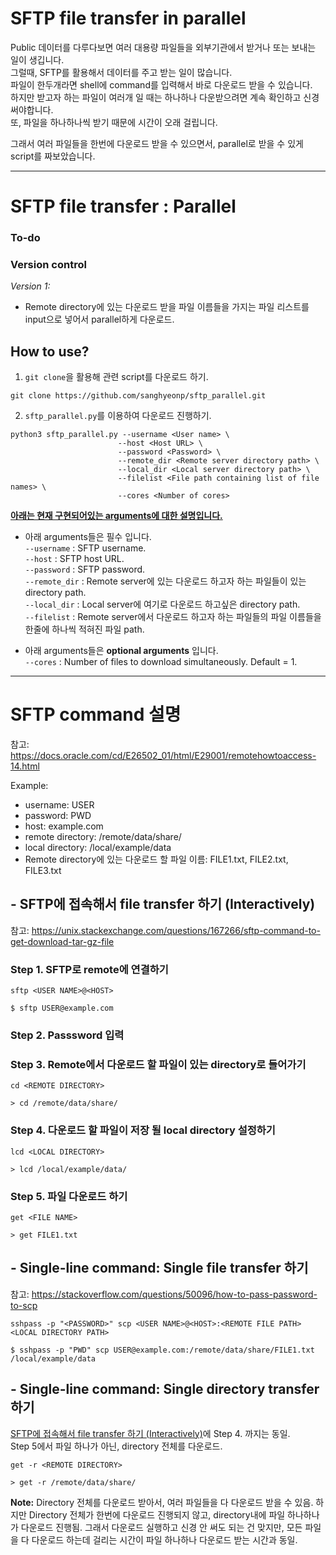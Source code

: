 # SFTP file transfer in parallel

Public 데이터를 다루다보면 여러 대용량 파일들을 외부기관에서 받거나 또는 보내는 일이 생깁니다.  
그럴때, SFTP를 활용해서 데이터를 주고 받는 일이 많습니다.  
파일이 한두개라면 shell에 command를 입력해서 바로 다운로드 받을 수 있습니다.  
하지만 받고자 하는 파일이 여러개 일 때는 하나하나 다운받으려면 계속 확인하고 신경써야합니다.  
또, 파일을 하나하나씩 받기 때문에 시간이 오래 걸립니다.

그래서 여러 파일들을 한번에 다운로드 받을 수 있으면서, parallel로 받을 수 있게 script를 짜보았습니다.

---

# SFTP file transfer : Parallel

### **To-do**

### **Version control**
*Version 1:*
- Remote directory에 있는 다운로드 받을 파일 이름들을 가지는 파일 리스트를 input으로 넣어서 parallel하게 다운로드.

## How to use?
1. `git clone`을 활용해 관련 script를 다운로드 하기.
```
git clone https://github.com/sanghyeonp/sftp_parallel.git
```

2. `sftp_parallel.py`를 이용하여 다운로드 진행하기.
```
python3 sftp_parallel.py --username <User name> \
                        --host <Host URL> \
                        --password <Password> \
                        --remote_dir <Remote server directory path> \
                        --local_dir <Local server directory path> \
                        --filelist <File path containing list of file names> \
                        --cores <Number of cores>
```

<ins>**아래는 현재 구현되어있는 arguments에 대한 설명입니다.**</ins>

- 아래 arguments들은 필수 입니다.  
`--username` :  SFTP username.  
`--host` :  SFTP host URL.  
`--password` :  SFTP password.  
`--remote_dir` :  Remote server에 있는 다운로드 하고자 하는 파일들이 있는 directory path.  
`--local_dir` :  Local server에 여기로 다운로드 하고싶은 directory path.  
`--filelist` : Remote server에서 다운로드 하고자 하는 파일들의 파일 이름들을 한줄에 하나씩 적혀진 파일 path.  

- 아래 arguments들은 **optional arguments** 입니다.  
`--cores` : Number of files to download simultaneously. Default = 1.


---
# SFTP command 설명
참고: https://docs.oracle.com/cd/E26502_01/html/E29001/remotehowtoaccess-14.html

Example:  
- username: USER
- password: PWD
- host: example.com
- remote directory: /remote/data/share/
- local directory: /local/example/data
- Remote directory에 있는 다운로드 할 파일 이름: FILE1.txt, FILE2.txt, FILE3.txt

## - SFTP에 접속해서 file transfer 하기 (Interactively)
참고: https://unix.stackexchange.com/questions/167266/sftp-command-to-get-download-tar-gz-file

### Step 1. SFTP로 remote에 연결하기
`sftp <USER NAME>@<HOST>`
```
$ sftp USER@example.com
```

### Step 2. Passsword 입력

### Step 3. Remote에서 다운로드 할 파일이 있는 directory로 들어가기
`cd <REMOTE DIRECTORY>`
```
> cd /remote/data/share/
```

### Step 4. 다운로드 할 파일이 저장 될 local directory 설정하기
`lcd <LOCAL DIRECTORY>`
```
> lcd /local/example/data/
```

### Step 5. 파일 다운로드 하기
`get <FILE NAME>`
```
> get FILE1.txt
```


## - Single-line command: Single file transfer 하기
참고: https://stackoverflow.com/questions/50096/how-to-pass-password-to-scp

`sshpass -p "<PASSWORD>" scp <USER NAME>@<HOST>:<REMOTE FILE PATH> <LOCAL DIRECTORY PATH>`

```
$ sshpass -p "PWD" scp USER@example.com:/remote/data/share/FILE1.txt /local/example/data
```

## - Single-line command: Single directory transfer 하기

[SFTP에 접속해서 file transfer 하기 (Interactively)](#--sftp에-접속해서-file-transfer-하기-interactively)에 Step 4. 까지는 동일.  
Step 5에서 파일 하나가 아닌, directory 전체를 다운로드.

`get -r <REMOTE DIRECTORY>`
```
> get -r /remote/data/share/
```

**Note:** Directory 전체를 다운로드 받아서, 여러 파일들을 다 다운로드 받을 수 있음. 하지만 Directory 전체가 한번에 다운로드 진행되지 않고, directory내에 파일 하나하나가 다운로드 진행됨. 그래서 다운로드 실행하고 신경 안 써도 되는 건 맞지만, 모든 파일을 다 다운로드 하는데 걸리는 시간이 파일 하나하나 다운로드 받는 시간과 동일.